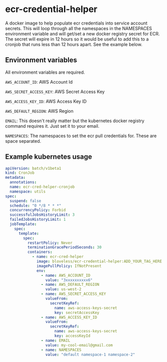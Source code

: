 # ecr-credential-helper
A docker image to help populate ecr credentials into service account secrets. This will loop through all the namespaces
in the NAMESPACES environment variable and will get/set a new docker registry secret for ECR. The secret will expire in
12 hours so it would be useful to add this to a cronjob that runs less than 12 hours apart. See the example below.

## Environment variables
All environment variables are required.

`AWS_ACCOUNT_ID`: AWS Account Id

`AWS_SECRET_ACCESS_KEY`: AWS Secret Access Key

`AWS_ACCESS_KEY_ID`: AWS Access Key ID

`AWS_DEFAULT_REGION`: AWS Region

`EMAIL`: This doesn't really matter but the kubernetes docker registry command requires it. Just set it to your email.

`NAMESPACES`: The namespaces to set the ecr pull credentials for. These are space separated.

## Example kubernetes usage

```yaml
apiVersion: batch/v1beta1
kind: CronJob
metadata:
  annotations:
  name: ecr-cred-helper-cronjob
  namespace: utils
spec:
  suspend: false
  schedule: "0 */8 * * *"
  concurrencyPolicy: Forbid
  successfulJobsHistoryLimit: 3
  failedJobsHistoryLimit: 1
  jobTemplate:
    spec:
      template:
        spec:
          restartPolicy: Never
          terminationGracePeriodSeconds: 30
          containers:
            - name: ecr-cred-helper
              image: bloveless/ecr-credential-helper:ADD_YOUR_TAG_HERE
              imagePullPolicy: IfNotPresent
              env:
                - name: AWS_ACCOUNT_ID
                  value: "3xxxxxxxxxx6"
                - name: AWS_DEFAULT_REGION
                  value: us-west-2
                - name: AWS_SECRET_ACCESS_KEY
                  valueFrom:
                    secretKeyRef:
                      name: aws-access-keys-secret
                      key: secretAccessKey
                - name: AWS_ACCESS_KEY_ID
                  valueFrom:
                    secretKeyRef:
                      name: aws-access-keys-secret
                      key: accessKeyId
                - name: EMAIL
                  value: my-cool-email@gmail.com
                - name: NAMESPACES
                  value: "default namespace-1 namespace-2"
```
